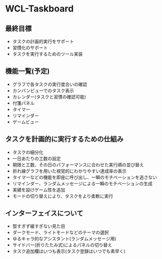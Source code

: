 # WCL-Taskboard
## 最終目標
* タスクの計画的実行をサポート
* 習慣化のサポート
* タスクを実行するためのツール実装

## 機能一覧(予定)
* グラフで各タスクの実行度合いの確認
* カンバンビューでのタスク表示
* カレンダー(タスクと習慣の確認可能)
* 付箋パネル
* タイマー
* リマインダー
* ゲームビュー

## タスクを計画的に実行するための仕組み
* タスクの細分化
* 一日あたりの工数の設定
* 期限と工数、その日のパフォーマンスに合わせた実行順の並び替え
* 折れ線グラフを用いた視覚的にわかりやすい達成率の表示
* タイマーなどの機能を即座に呼び出し、一瞬のモチベーションを逃さない
* リマインダー、ランダムメッセージによる一瞬のモチベーションの生成
* 実績を設けゲーム性を追加
* モードの切り替えにより、タスクをより柔軟に実行

## インターフェイスについて
* 堅すぎず緩すぎない見た目
* ダークモード、ライトモードなどのテーマの選択
* ゆるキャラ的なアシスタント(ランダムメッセージ用)
* サイドバー(折りたたみ式)によるパネルの切り替え
* タスク追加欄はいつも表示(タスク登録はいつでも素早く)
